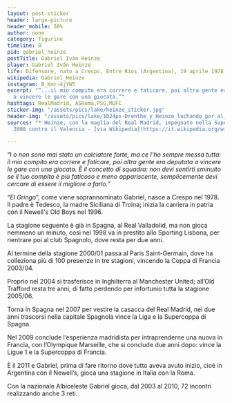 ```yaml
---
layout: post-sticker
header: large-picture
header_mobile: 50%
author: none
category: figurine
timeline: 0
pid: gabriel_heinze
postTitle: Gabriel Iván Heinze
player: Gabriel Iván Heinze
life: Difensore, nato a Crespo, Entre Ríos (Argentina), 19 aprile 1978
wikipedia: Gabriel_Heinze
instagram: B_Kmt-4jYW5
excerpt: "“...il mio compito era correre e faticare, poi altra gente era deputata
  a vincere le gare con una giocata.”"
hashtags: RealMadrid, ASRoma,PSG,MUFC
sticker-img: "/assets/pics/lake/heinze_sticker.jpg"
header-img: "/assets/pics/lake/1024px-Drenthe_y_Heinze_luchando_por_el_balón.jpg"
sources: "* Heinze, con la maglia del Real Madrid, impegnato nella Supercoppa di Spagna
  2008 contro il Valencia - [via Wikipedia](https://it.wikipedia.org/wiki/Gabriel_Heinze#/media/File:Drenthe_y_Heinze_luchando_por_el_bal%C3%B3n.jpg)"

---
```

“I _o non sono mai stato un calciatore forte, ma ce l'ho sempre messa tutta: il mio compito era correre e faticare, poi altra gente era deputata a vincere le gare con una giocata. È il concetto di squadra: non devi sentirti sminuito se il tuo compito è più faticoso e meno appariscente, semplicemente devi cercare di essere il migliore a farlo._”

“_El Gringo_”, come viene soprannominato Gabriel, nasce a Crespo nel 1978.  
Il padre è Tedesco, la madre Siciliana di Troina; inizia la carriera in patria con il Newell's Old Boys nel 1996.

La stagione seguente è già in Spagna, al Real Valladolid, ma non gioca nemmeno un minuto, così nel 1998 va in prestito allo Sporting Lisbona, per rientrare poi al club Spagnolo, dove resta per due anni.

Al termine della stagione 2000/01 passa al Paris Saint-Germain, dove ha colleziona più di 100 presenze in tre stagioni, vincendo la Coppa di Francia 2003/04.

Proprio nel 2004 si trasferisce in Inghilterra al Manchester United; all’Old Trafford resta tre anni, di fatto perdendo per infortunio tutta la stagione 2005/06.

Torna in Spagna nel 2007 per vestire la casacca del Real Madrid, nei due anni trascorsi nella capitale Spagnola vince la Liga e la Supercoppa di Spagna.

Nel 2009 conclude l’esperienza madridista per intraprenderne una nuova in Francia, con l’Olympique Marseille, che si conclude due anni dopo: vince la Ligue 1 e la Supercoppa di Francia.

È il 2011 e Gabriel, prima di fare ritorno dove tutto aveva avuto inizio, cioè in Argentina con il Newell’s, gioca una stagione in Italia con la Roma.

  
Con la nazionale Albiceleste Gabriel gioca, dal 2003 al 2010, 72 incontri realizzando anche 3 reti.